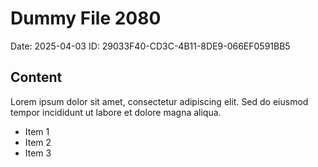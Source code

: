 # Dummy File 2080

Date: 2025-04-03
ID: 29033F40-CD3C-4B11-8DE9-066EF0591BB5

## Content

Lorem ipsum dolor sit amet, consectetur adipiscing elit.
Sed do eiusmod tempor incididunt ut labore et dolore magna aliqua.

* Item 1
* Item 2
* Item 3
